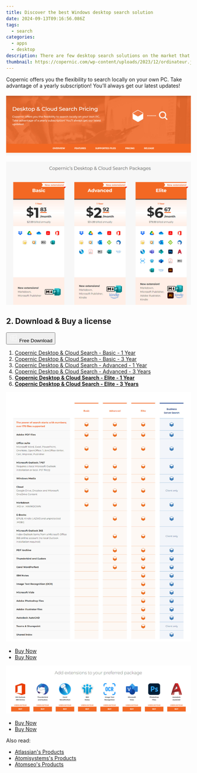 ```yaml
---
title: Discover the best Windows desktop search solution
date: 2024-09-13T09:16:56.086Z
tags: 
  - search
categories: 
  - apps
  - desktop
description: There are few desktop search solutions on the market that offer the depth, relevance and context that Copernic’s Desktop Search can provide. It’s one thing to conduct fast searches. It’s a whole other ballgame finding exactly what you’re looking for.
thumbnail: https://copernic.com/wp-content/uploads/2023/12/ordinateur.jpg
---
```


Copernic offers you the flexibility to search locally on your own PC. Take advantage of a yearly subscription! You’ll always get our latest updates!

![computer](/images/apps/copernic/desktop-search/pages/1.jpg)

![Copernic’s Desktop & Cloud Search Packages](/images/apps/copernic/desktop-search/pages/2.jpg)

## 2. Download & Buy a license

<div class="mx-auto flex items-center justify-center space-x-4">
  <button 
  onclick="javascript:window.open('https://shop.copernic.com/order/checkout.php?PRODS=41027763&QTY=1&AFFILIATE=108875&CART=1', '_blank');void(0);"
  class="flex flex-row font-bold rounded-lg text-lg w-48 h-16 bg-[#FF8014] text-[#ffffff] items-center justify-center p-2">
    <svg width="24px" height="24px" viewBox="0 0 24 24" xmlns="http://www.w3.org/2000/svg" color="#ffffff" fill="none" stroke="currentColor" stroke-width="3" stroke-linecap="round" stroke-linejoin="round"><path d="M4 16.9865V7.01353C4 6.71792 4.21531 6.46636 4.50737 6.42072L19.3074 4.10822C19.6713 4.05137 20 4.33273 20 4.70103V19.299C20 19.6673 19.6713 19.9486 19.3074 19.8918L4.50737 17.5793C4.21531 17.5336 4 17.2821 4 16.9865Z" stroke="#f8f7f7" stroke-width="1.5"></path><path d="M4 12H20" stroke="#f8f7f7" stroke-width="1.5"></path><path d="M10.5 5.5V18.5" stroke="#f8f7f7" stroke-width="1.5"></path></svg>
    <span class="font-medium mx-auto">Free Download</span>  
  </button>
</div>

1. [Copernic Desktop & Cloud Search - Basic - 1 Year](https://shop.copernic.com/order/checkout.php?PRODS=41027763&QTY=1&AFFILIATE=108875&CART=1)
2. [Copernic Desktop & Cloud Search - Basic - 3 Year](https://shop.copernic.com/order/checkout.php?PRODS=41033073&QTY=1&AFFILIATE=108875&CART=1)
3. [Copernic Desktop & Cloud Search - Advanced - 1 Year](https://shop.copernic.com/order/checkout.php?PRODS=41033091&QTY=1&AFFILIATE=108875&CART=1)
4. [Copernic Desktop & Cloud Search - Advanced - 3 Years](https://shop.copernic.com/order/checkout.php?PRODS=41033095&QTY=1&AFFILIATE=108875&CART=1)
5. **[Copernic Desktop & Cloud Search - Elite - 1 Year](https://shop.copernic.com/order/checkout.php?PRODS=41033101&QTY=1&AFFILIATE=108875&CART=1)**
6. **[Copernic Desktop & Cloud Search - Elite - 3 Years](https://shop.copernic.com/order/checkout.php?PRODS=41033112&QTY=1&AFFILIATE=108875&CART=1)**

![Copernic’s Desktop & Cloud Search Packages](/images/apps/copernic/desktop-search/pages/3.jpg)

- [Buy Now](https://shop.copernic.com/order/checkout.php?PRODS=41033101&QTY=1&AFFILIATE=108875&CART=1)
- [Buy Now](https://shop.copernic.com/order/checkout.php?PRODS=41033112&QTY=1&AFFILIATE=108875&CART=1)

![Copernic’s Desktop & Cloud Search Packages](/images/apps/copernic/desktop-search/pages/4.jpg)

- [Buy Now](https://shop.copernic.com/order/checkout.php?PRODS=41033101&QTY=1&AFFILIATE=108875&CART=1)
- [Buy Now](https://shop.copernic.com/order/checkout.php?PRODS=41033112&QTY=1&AFFILIATE=108875&CART=1)

<ins class="adsbygoogle"
      style="display:block"
      data-ad-client="ca-pub-7571918770474297"
      data-ad-slot="8358498916"
      data-ad-format="auto"
      data-full-width-responsive="true"></ins>

<span class="atpl-alsoreadstyle">Also read:</span>
<div><ul>
<li><a href="https://tools.techidaily.com/atlassian/products/"><u>Atlassian's Products</u></a></li>
<li><a href="https://tools.techidaily.com/atomisystems/products/"><u>Atomisystems's Products</u></a></li>
<li><a href="https://tools.techidaily.com/atomseo/products/"><u>Atomseo's Products</u></a></li>
</ul></div>

